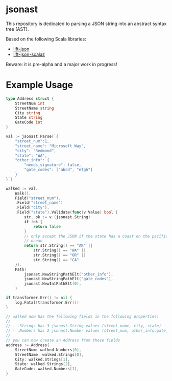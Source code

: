 # jsonast

This repository is dedicated to parsing a JSON string into an 
abstract syntax tree (AST).

Based on the following Scala libraries:

- [lift-json](https://github.com/lift/lift/tree/master/framework/lift-base/lift-json)
- [lift-json-scalaz](https://github.com/lift/framework/tree/master/core/json-scalaz)

Beware: it is pre-alpha and a major work in progress!

# Example Usage

```go
type Address struct {
    StreetNum int
    StreetName string
    City string
    State string
    GateCode int
}

val := jsonast.Parse(`{
    "street_num":1,
    "street_name": "Microsoft Way",
    "city": "Redmond",
    "state": "WA",
    "other_info": {
        "needs_signature": false,
        "gate_codes": ["abcd", "efgh"]
    }
}`)

walked := val.
    Walk().
    Field("street_num").
    .Field("street_name")
    .Field("city").
    .Field("state").Validate(func(v Value) bool {
        str, ok := v.(jsonast.String)
        if !ok {
            return false
        }
        // only accept the JSON if the state has a coast on the pacific
        // ocean
        return str.String() == "AK" || 
            str.String() == "WA" ||
            str.String() == "OR" ||
            str.String() == "CA"
    }).
    Path(
        jsonast.NewStringPathElt("other_info"),
        jsonast.NewStringPathElt("gate_codes"),
        jsonast.NewIntPathElt(0),
    )

if transformer.Err() != nil {
    log.Fatal(transformer.Err())
}

// walked now has the following fields in the following properties:
//
// - .Strings has 3 jsonast.String values (street_name, city, state)
// - .Numbers has 2 jsonast.Number values (street_num, other_info.gate_codes[0])
//
// you can now create an Address from these fields
address := Address{
    StreetNum: walked.Numbers[0],
    StreetName: walked.Strings[0],
    City: walked.Strings[1],
    State: walked.Strings[2],
    GateCode: walked.Numbers[1],
}
```
